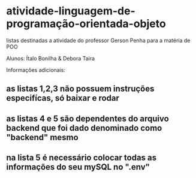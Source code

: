 # atividade-linguagem-de-programação-orientada-objeto
listas destinadas a atividade do professor Gerson Penha para a matéria de POO

Alunos: Ítalo Bonilha & Debora Taira

Informações adicionais:
<h2> as listas 1,2,3 não possuem instruções especifícas, só baixar e rodar <h2>
  <h2> as listas 4 e 5 são dependentes do arquivo backend que foi dado denominado como "backend" mesmo
    <h2> na lista 5 é necessário colocar todas as informações do seu mySQL no ".env" <h2>
